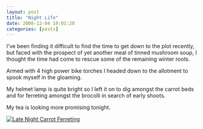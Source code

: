 ```yaml
---
layout: post
title: "Night Life"
date: 2008-12-04 19:01:20
categories: [posts]
---
```


I've been finding it difficult to find the time to get down to the plot recently, but faced with the prospect of yet another meal of tinned mushroom soup, I thought the time had come to rescue some of the remaining winter roots.

Armed with 4 high power bike torches I headed down to the allotment to spook myself in the gloaming.

My helmet lamp is quite bright so I left it on to dig amongst the carrot beds and for ferreting amongst the brocolli in search of early shoots.

My tea is looking more promising tonight.

[![Late Night Carrot Ferreting](https://farm4.static.flickr.com/3180/3081949641_324aba1512.jpg)](https://www.flickr.com/photos/warriorwomen/3081949641/)
